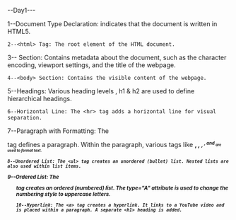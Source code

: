 --Day1---

1--Document Type Declaration: <!DOCTYPE html> indicates that the document is written in HTML5.

    2--<html> Tag: The root element of the HTML document.

3--<head> Section: Contains metadata about the document, such as the character encoding, viewport settings, and the title of the webpage.

    4--<body> Section: Contains the visible content of the webpage.

5--Headings: Various heading levels , h1 & h2  are used to define hierarchical headings.

    6--Horizontal Line: The <hr> tag adds a horizontal line for visual separation.

7--Paragraph with Formatting: The <p> tag defines a paragraph. Within the paragraph, various tags like <b>, <i>, <small>, <sup>, and <sub> are used to format text.

    8--Unordered List: The <ul> tag creates an unordered (bullet) list. Nested lists are also used within list items.

9--Ordered List: The <ol> tag creates an ordered (numbered) list. The type="A" attribute is used to change the numbering style to uppercase letters.

    10--Hyperlink: The <a> tag creates a hyperlink. It links to a YouTube video and is placed within a paragraph. A separate <h1> heading is added.
